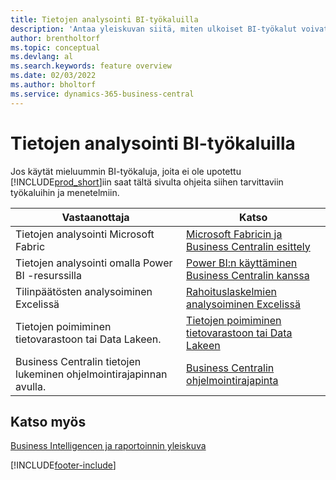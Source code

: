 ```yaml
---
title: Tietojen analysointi BI-työkaluilla
description: 'Antaa yleiskuvan siitä, miten ulkoiset BI-työkalut voivat käyttää Business Centralin tietoja.'
author: brentholtorf
ms.topic: conceptual
ms.devlang: al
ms.search.keywords: feature overview
ms.date: 02/03/2022
ms.author: bholtorf
ms.service: dynamics-365-business-central
---
```

# <a name="analyze-data-in-business-intelligence-tools"></a>Tietojen analysointi BI-työkaluilla

Jos käytät mieluummin BI-työkaluja, joita ei ole upotettu [!INCLUDE[prod_short](includes/prod_short.md)]iin saat tältä sivulta ohjeita siihen tarvittaviin työkaluihin ja menetelmiin.

| Vastaanottaja | Katso |
| --- | --- |
|Tietojen analysointi Microsoft Fabric| [Microsoft Fabricin ja Business Centralin esittely](admin-fabric.md) |
|Tietojen analysointi omalla Power BI -resurssilla| [Power BI:n käyttäminen Business Centralin kanssa](admin-powerbi.md) |
|Tilinpäätösten analysoiminen Excelissä| [Rahoituslaskelmien analysoiminen Excelissä](finance-analyze-excel.md) |
|Tietojen poimiminen tietovarastoon tai Data Lakeen. |[Tietojen poimiminen tietovarastoon tai Data Lakeen](/dynamics365/business-central/dev-itpro/performance/performance-developer#efficient-extracts-to-data-lakes-or-data-warehouses)|
|Business Centralin tietojen lukeminen ohjelmointirajapinnan avulla.| [Business Centralin ohjelmointirajapinta](/dynamics365/business-central/dev-itpro/api-reference/v2.0/)|

## <a name="see-also"></a>Katso myös

[Business Intelligencen ja raportoinnin yleiskuva](reports-use-reports.md)


[!INCLUDE[footer-include](includes/footer-banner.md)]
